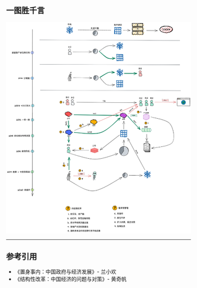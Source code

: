 ## 一图胜千言

![图片](./../img/china_economic_01.png)


---


## 参考引用

* 《置身事内：中国政府与经济发展》- 兰小欢
* 《结构性改革：中国经济的问题与对策》- 黄奇帆
